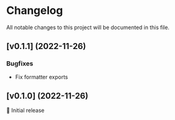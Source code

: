 # Changelog

All notable changes to this project will be documented in this file.

## [v0.1.1] (2022-11-26)

### Bugfixes

* Fix formatter exports

## [v0.1.0] (2022-11-26)

🚀 Initial release
